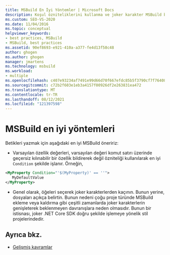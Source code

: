 ```yaml
---
title: MSBuild En İyi Yöntemler | Microsoft Docs
description: Koşul özniteliklerini kullanma ve joker karakter MSBuild betikleri yazmaya yönelik en iyi yöntemler hakkında bilgi alın.
ms.custom: SEO-VS-2020
ms.date: 11/04/2016
ms.topic: conceptual
helpviewer_keywords:
- best practices, MSBuild
- MSBuild, best practices
ms.assetid: 90ef8693-e921-410a-a377-fe4d13f58c48
author: ghogen
ms.author: ghogen
manager: jmartens
ms.technology: msbuild
ms.workload:
- multiple
ms.openlocfilehash: c407e93234af7491e99d66d70f667efdc85b5f3790cf7f76408ffa65ee7c9d6a
ms.sourcegitcommit: c72b2f603e1eb3a4157f00926df2e263831ea472
ms.translationtype: MT
ms.contentlocale: tr-TR
ms.lasthandoff: 08/12/2021
ms.locfileid: "121397598"
---
```

# <a name="msbuild-best-practices"></a>MSBuild en iyi yöntemleri

Betikleri yazmak için aşağıdaki en iyi MSBuild öneririz:

- Varsayılan özellik değerleri, varsayılan değeri komut satırı üzerinde geçersiz kılınabilir bir özellik bildirerek değil özniteliği kullanılarak en iyi `Condition` şekilde işlanır. Örneğin,

```xml
<MyProperty Condition="'$(MyProperty)' == ''">
   MyDefaultValue
</MyProperty>
```

- Genel olarak, öğeleri seçerek joker karakterlerden kaçının. Bunun yerine, dosyaları açıkça belirtin. Bunun nedeni çoğu proje türünde MSBuild ekleme veya kaldırma gibi çeşitli zamanlarda joker karakterlerin genişleterek beklenmeyen davranışlara neden olmasıdır. Bunun bir istisnası, joker .NET Core SDK doğru şekilde işlemeye yönelik stil projelerindedir.

## <a name="see-also"></a>Ayrıca bkz.

- [Gelişmiş kavramlar](../msbuild/msbuild-advanced-concepts.md)
